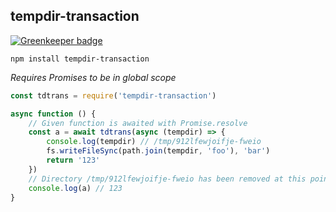 tempdir-transaction
---

[![Greenkeeper badge](https://badges.greenkeeper.io/SEAPUNK/tempdir-transaction.svg)](https://greenkeeper.io/)

`npm install tempdir-transaction`

*Requires Promises to be in global scope*

```js
const tdtrans = require('tempdir-transaction')

async function () {
    // Given function is awaited with Promise.resolve
    const a = await tdtrans(async (tempdir) => {
        console.log(tempdir) // /tmp/912lfewjoifje-fweio
        fs.writeFileSync(path.join(tempdir, 'foo'), 'bar')
        return '123'
    })
    // Directory /tmp/912lfewjoifje-fweio has been removed at this point
    console.log(a) // 123
}

```
